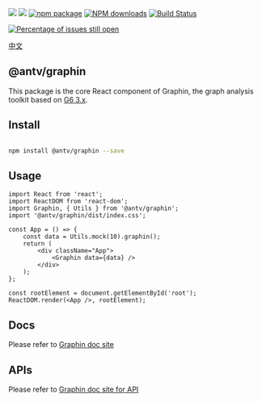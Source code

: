 ![](https://img.shields.io/badge/language-typescript-red.svg)
![](https://img.shields.io/badge/license-MIT-000000.svg)
[![npm package](https://img.shields.io/npm/v/@antv/graphin.svg)](https://www.npmjs.com/package/@antv/graphin)
[![NPM downloads](http://img.shields.io/npm/dm/@antv/graphin.svg)](https://npmjs.org/package/@antv/graphin)
[![Build Status](https://travis-ci.org/antvis/graphin.svg?branch=master)](https://travis-ci.org/antvis/graphin)

[![Percentage of issues still open](http://isitmaintained.com/badge/open/antvis/graphin.svg)](http://isitmaintained.com/project/antvis/graphin 'Percentage of issues still open')

[中文](./README-cn.ZH.md)


## @antv/graphin

This package is the core React component of Graphin, the graph analysis toolkit based on [G6 3.x](https://github.com/antvis/g6).


## Install

```bash

npm install @antv/graphin --save

```

## Usage

```tsx
import React from 'react';
import ReactDOM from 'react-dom';
import Graphin, { Utils } from '@antv/graphin';
import '@antv/graphin/dist/index.css';

const App = () => {
    const data = Utils.mock(10).graphin();
    return (
        <div className="App">
            <Graphin data={data} />
        </div>
    );
};

const rootElement = document.getElementById('root');
ReactDOM.render(<App />, rootElement);
```

## Docs

Please refer to [Graphin doc site](https://graphin.antv.vision/zh/)


## APIs

Please refer to [Graphin doc site for API](https://graphin.antv.vision/zh/docs/api/graphin)
